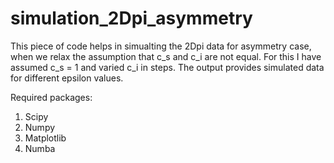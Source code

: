 # simulation_2Dpi_asymmetry
This piece of code helps in simualting the 2Dpi data for asymmetry case, when we relax the assumption that c_s and c_i are not equal. For this I have assumed c_s = 1 and varied c_i in steps. The output provides simulated data for different epsilon values.

Required packages:
1) Scipy
2) Numpy
3) Matplotlib
4) Numba

